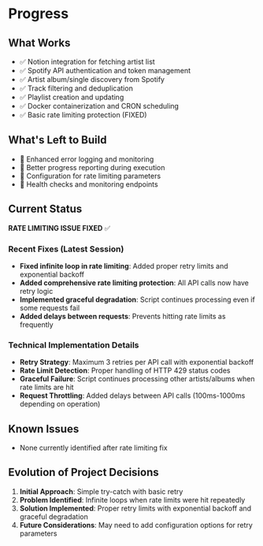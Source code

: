# Progress

## What Works

- ✅ Notion integration for fetching artist list
- ✅ Spotify API authentication and token management
- ✅ Artist album/single discovery from Spotify
- ✅ Track filtering and deduplication
- ✅ Playlist creation and updating
- ✅ Docker containerization and CRON scheduling
- ✅ Basic rate limiting protection (FIXED)

## What's Left to Build

- 🔄 Enhanced error logging and monitoring
- 🔄 Better progress reporting during execution
- 🔄 Configuration for rate limiting parameters
- 🔄 Health checks and monitoring endpoints

## Current Status

**RATE LIMITING ISSUE FIXED** ✅

### Recent Fixes (Latest Session)

- **Fixed infinite loop in rate limiting**: Added proper retry limits and exponential backoff
- **Added comprehensive rate limiting protection**: All API calls now have retry logic
- **Implemented graceful degradation**: Script continues processing even if some requests fail
- **Added delays between requests**: Prevents hitting rate limits as frequently

### Technical Implementation Details

- **Retry Strategy**: Maximum 3 retries per API call with exponential backoff
- **Rate Limit Detection**: Proper handling of HTTP 429 status codes
- **Graceful Failure**: Script continues processing other artists/albums when rate limits are hit
- **Request Throttling**: Added delays between API calls (100ms-1000ms depending on operation)

## Known Issues

- None currently identified after rate limiting fix

## Evolution of Project Decisions

1. **Initial Approach**: Simple try-catch with basic retry
2. **Problem Identified**: Infinite loops when rate limits were hit repeatedly
3. **Solution Implemented**: Proper retry limits with exponential backoff and graceful degradation
4. **Future Considerations**: May need to add configuration options for retry parameters
